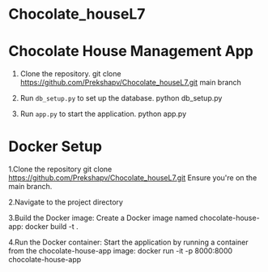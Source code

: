 # Chocolate_houseL7
# Chocolate House Management App

1. Clone the repository.
git clone https://github.com/Prekshapv/Chocolate_houseL7.git
main branch

2. Run `db_setup.py` to set up the database.
python db_setup.py
3. Run `app.py` to start the application.
python app.py


# Docker Setup
1.Clone the repository
git clone https://github.com/Prekshapv/Chocolate_houseL7.git
Ensure you're on the main branch.

2.Navigate to the project directory

3.Build the Docker image: Create a Docker image named chocolate-house-app:
docker build -t <container-name> .

4.Run the Docker container: Start the application by running a container from the chocolate-house-app image:
docker run -it -p 8000:8000 chocolate-house-app


